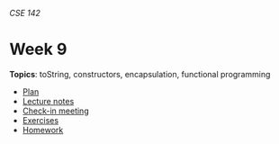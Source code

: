 _CSE 142_
# Week 9
__Topics__: toString, constructors, encapsulation, functional programming
* [Plan](plan.md)
* [Lecture notes](lecture-notes.md)
* [Check-in meeting](check-in-meeting.md)
* [Exercises](exercises.md)
* [Homework](homework.md)
